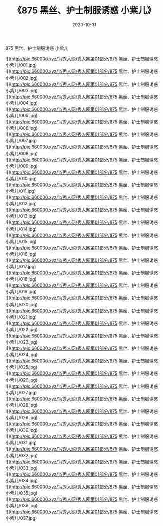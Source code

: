 ﻿---
layout: post
title:  《875 黑丝、护士制服诱惑 小紫儿》
date:   2020-10-31
img: http://pic.660000.xyz/1:/秀人网/秀人网第01部分/875 黑丝、护士制服诱惑 小紫儿/000.jpg
categories: [美女, 清纯, 唯美]
---

875 黑丝、护士制服诱惑 小紫儿

  ![](http://pic.660000.xyz/1:/秀人网/秀人网第01部分/875 黑丝、护士制服诱惑 小紫儿/001.jpg) <br> ![](http://pic.660000.xyz/1:/秀人网/秀人网第01部分/875 黑丝、护士制服诱惑 小紫儿/002.jpg) <br> ![](http://pic.660000.xyz/1:/秀人网/秀人网第01部分/875 黑丝、护士制服诱惑 小紫儿/003.jpg) <br> ![](http://pic.660000.xyz/1:/秀人网/秀人网第01部分/875 黑丝、护士制服诱惑 小紫儿/004.jpg) <br> ![](http://pic.660000.xyz/1:/秀人网/秀人网第01部分/875 黑丝、护士制服诱惑 小紫儿/005.jpg) <br> ![](http://pic.660000.xyz/1:/秀人网/秀人网第01部分/875 黑丝、护士制服诱惑 小紫儿/006.jpg) <br> ![](http://pic.660000.xyz/1:/秀人网/秀人网第01部分/875 黑丝、护士制服诱惑 小紫儿/007.jpg) <br> ![](http://pic.660000.xyz/1:/秀人网/秀人网第01部分/875 黑丝、护士制服诱惑 小紫儿/008.jpg) <br> ![](http://pic.660000.xyz/1:/秀人网/秀人网第01部分/875 黑丝、护士制服诱惑 小紫儿/009.jpg) <br> ![](http://pic.660000.xyz/1:/秀人网/秀人网第01部分/875 黑丝、护士制服诱惑 小紫儿/010.jpg) <br> ![](http://pic.660000.xyz/1:/秀人网/秀人网第01部分/875 黑丝、护士制服诱惑 小紫儿/011.jpg) <br> ![](http://pic.660000.xyz/1:/秀人网/秀人网第01部分/875 黑丝、护士制服诱惑 小紫儿/012.jpg) <br> ![](http://pic.660000.xyz/1:/秀人网/秀人网第01部分/875 黑丝、护士制服诱惑 小紫儿/013.jpg) <br> ![](http://pic.660000.xyz/1:/秀人网/秀人网第01部分/875 黑丝、护士制服诱惑 小紫儿/014.jpg) <br> ![](http://pic.660000.xyz/1:/秀人网/秀人网第01部分/875 黑丝、护士制服诱惑 小紫儿/015.jpg) <br> ![](http://pic.660000.xyz/1:/秀人网/秀人网第01部分/875 黑丝、护士制服诱惑 小紫儿/016.jpg) <br> ![](http://pic.660000.xyz/1:/秀人网/秀人网第01部分/875 黑丝、护士制服诱惑 小紫儿/017.jpg) <br> ![](http://pic.660000.xyz/1:/秀人网/秀人网第01部分/875 黑丝、护士制服诱惑 小紫儿/018.jpg) <br> ![](http://pic.660000.xyz/1:/秀人网/秀人网第01部分/875 黑丝、护士制服诱惑 小紫儿/019.jpg) <br> ![](http://pic.660000.xyz/1:/秀人网/秀人网第01部分/875 黑丝、护士制服诱惑 小紫儿/020.jpg) <br> ![](http://pic.660000.xyz/1:/秀人网/秀人网第01部分/875 黑丝、护士制服诱惑 小紫儿/021.jpg) <br> ![](http://pic.660000.xyz/1:/秀人网/秀人网第01部分/875 黑丝、护士制服诱惑 小紫儿/022.jpg) <br> ![](http://pic.660000.xyz/1:/秀人网/秀人网第01部分/875 黑丝、护士制服诱惑 小紫儿/023.jpg) <br> ![](http://pic.660000.xyz/1:/秀人网/秀人网第01部分/875 黑丝、护士制服诱惑 小紫儿/024.jpg) <br> ![](http://pic.660000.xyz/1:/秀人网/秀人网第01部分/875 黑丝、护士制服诱惑 小紫儿/025.jpg) <br> ![](http://pic.660000.xyz/1:/秀人网/秀人网第01部分/875 黑丝、护士制服诱惑 小紫儿/026.jpg) <br> ![](http://pic.660000.xyz/1:/秀人网/秀人网第01部分/875 黑丝、护士制服诱惑 小紫儿/027.jpg) <br> ![](http://pic.660000.xyz/1:/秀人网/秀人网第01部分/875 黑丝、护士制服诱惑 小紫儿/028.jpg) <br> ![](http://pic.660000.xyz/1:/秀人网/秀人网第01部分/875 黑丝、护士制服诱惑 小紫儿/029.jpg) <br> ![](http://pic.660000.xyz/1:/秀人网/秀人网第01部分/875 黑丝、护士制服诱惑 小紫儿/030.jpg) <br> ![](http://pic.660000.xyz/1:/秀人网/秀人网第01部分/875 黑丝、护士制服诱惑 小紫儿/031.jpg) <br> ![](http://pic.660000.xyz/1:/秀人网/秀人网第01部分/875 黑丝、护士制服诱惑 小紫儿/032.jpg) <br> ![](http://pic.660000.xyz/1:/秀人网/秀人网第01部分/875 黑丝、护士制服诱惑 小紫儿/033.jpg) <br> ![](http://pic.660000.xyz/1:/秀人网/秀人网第01部分/875 黑丝、护士制服诱惑 小紫儿/034.jpg) <br> ![](http://pic.660000.xyz/1:/秀人网/秀人网第01部分/875 黑丝、护士制服诱惑 小紫儿/035.jpg) <br> ![](http://pic.660000.xyz/1:/秀人网/秀人网第01部分/875 黑丝、护士制服诱惑 小紫儿/036.jpg) <br> ![](http://pic.660000.xyz/1:/秀人网/秀人网第01部分/875 黑丝、护士制服诱惑 小紫儿/037.jpg) <br>